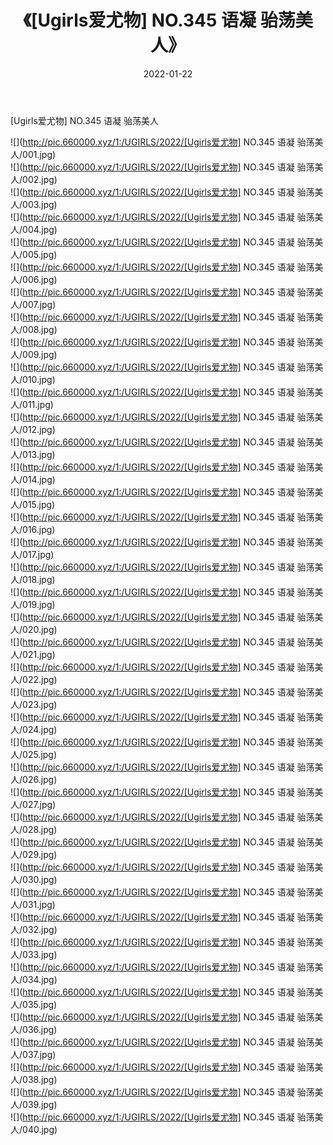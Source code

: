 ﻿---
layout: post
title:  《[Ugirls爱尤物] NO.345 语凝 骀荡美人》
date:   2022-01-22
img: http://pic.660000.xyz/1:/UGIRLS/2022/[Ugirls爱尤物] NO.345 语凝 骀荡美人/000.jpg
categories: [美女, 清纯, 唯美]
---

[Ugirls爱尤物] NO.345 语凝 骀荡美人

 ![](http://pic.660000.xyz/1:/UGIRLS/2022/[Ugirls爱尤物] NO.345 语凝 骀荡美人/001.jpg) <br>![](http://pic.660000.xyz/1:/UGIRLS/2022/[Ugirls爱尤物] NO.345 语凝 骀荡美人/002.jpg) <br>![](http://pic.660000.xyz/1:/UGIRLS/2022/[Ugirls爱尤物] NO.345 语凝 骀荡美人/003.jpg) <br>![](http://pic.660000.xyz/1:/UGIRLS/2022/[Ugirls爱尤物] NO.345 语凝 骀荡美人/004.jpg) <br>![](http://pic.660000.xyz/1:/UGIRLS/2022/[Ugirls爱尤物] NO.345 语凝 骀荡美人/005.jpg) <br>![](http://pic.660000.xyz/1:/UGIRLS/2022/[Ugirls爱尤物] NO.345 语凝 骀荡美人/006.jpg) <br>![](http://pic.660000.xyz/1:/UGIRLS/2022/[Ugirls爱尤物] NO.345 语凝 骀荡美人/007.jpg) <br>![](http://pic.660000.xyz/1:/UGIRLS/2022/[Ugirls爱尤物] NO.345 语凝 骀荡美人/008.jpg) <br>![](http://pic.660000.xyz/1:/UGIRLS/2022/[Ugirls爱尤物] NO.345 语凝 骀荡美人/009.jpg) <br>![](http://pic.660000.xyz/1:/UGIRLS/2022/[Ugirls爱尤物] NO.345 语凝 骀荡美人/010.jpg) <br>![](http://pic.660000.xyz/1:/UGIRLS/2022/[Ugirls爱尤物] NO.345 语凝 骀荡美人/011.jpg) <br>![](http://pic.660000.xyz/1:/UGIRLS/2022/[Ugirls爱尤物] NO.345 语凝 骀荡美人/012.jpg) <br>![](http://pic.660000.xyz/1:/UGIRLS/2022/[Ugirls爱尤物] NO.345 语凝 骀荡美人/013.jpg) <br>![](http://pic.660000.xyz/1:/UGIRLS/2022/[Ugirls爱尤物] NO.345 语凝 骀荡美人/014.jpg) <br>![](http://pic.660000.xyz/1:/UGIRLS/2022/[Ugirls爱尤物] NO.345 语凝 骀荡美人/015.jpg) <br>![](http://pic.660000.xyz/1:/UGIRLS/2022/[Ugirls爱尤物] NO.345 语凝 骀荡美人/016.jpg) <br>![](http://pic.660000.xyz/1:/UGIRLS/2022/[Ugirls爱尤物] NO.345 语凝 骀荡美人/017.jpg) <br>![](http://pic.660000.xyz/1:/UGIRLS/2022/[Ugirls爱尤物] NO.345 语凝 骀荡美人/018.jpg) <br>![](http://pic.660000.xyz/1:/UGIRLS/2022/[Ugirls爱尤物] NO.345 语凝 骀荡美人/019.jpg) <br>![](http://pic.660000.xyz/1:/UGIRLS/2022/[Ugirls爱尤物] NO.345 语凝 骀荡美人/020.jpg) <br>![](http://pic.660000.xyz/1:/UGIRLS/2022/[Ugirls爱尤物] NO.345 语凝 骀荡美人/021.jpg) <br>![](http://pic.660000.xyz/1:/UGIRLS/2022/[Ugirls爱尤物] NO.345 语凝 骀荡美人/022.jpg) <br>![](http://pic.660000.xyz/1:/UGIRLS/2022/[Ugirls爱尤物] NO.345 语凝 骀荡美人/023.jpg) <br>![](http://pic.660000.xyz/1:/UGIRLS/2022/[Ugirls爱尤物] NO.345 语凝 骀荡美人/024.jpg) <br>![](http://pic.660000.xyz/1:/UGIRLS/2022/[Ugirls爱尤物] NO.345 语凝 骀荡美人/025.jpg) <br>![](http://pic.660000.xyz/1:/UGIRLS/2022/[Ugirls爱尤物] NO.345 语凝 骀荡美人/026.jpg) <br>![](http://pic.660000.xyz/1:/UGIRLS/2022/[Ugirls爱尤物] NO.345 语凝 骀荡美人/027.jpg) <br>![](http://pic.660000.xyz/1:/UGIRLS/2022/[Ugirls爱尤物] NO.345 语凝 骀荡美人/028.jpg) <br>![](http://pic.660000.xyz/1:/UGIRLS/2022/[Ugirls爱尤物] NO.345 语凝 骀荡美人/029.jpg) <br>![](http://pic.660000.xyz/1:/UGIRLS/2022/[Ugirls爱尤物] NO.345 语凝 骀荡美人/030.jpg) <br>![](http://pic.660000.xyz/1:/UGIRLS/2022/[Ugirls爱尤物] NO.345 语凝 骀荡美人/031.jpg) <br>![](http://pic.660000.xyz/1:/UGIRLS/2022/[Ugirls爱尤物] NO.345 语凝 骀荡美人/032.jpg) <br>![](http://pic.660000.xyz/1:/UGIRLS/2022/[Ugirls爱尤物] NO.345 语凝 骀荡美人/033.jpg) <br>![](http://pic.660000.xyz/1:/UGIRLS/2022/[Ugirls爱尤物] NO.345 语凝 骀荡美人/034.jpg) <br>![](http://pic.660000.xyz/1:/UGIRLS/2022/[Ugirls爱尤物] NO.345 语凝 骀荡美人/035.jpg) <br>![](http://pic.660000.xyz/1:/UGIRLS/2022/[Ugirls爱尤物] NO.345 语凝 骀荡美人/036.jpg) <br>![](http://pic.660000.xyz/1:/UGIRLS/2022/[Ugirls爱尤物] NO.345 语凝 骀荡美人/037.jpg) <br>![](http://pic.660000.xyz/1:/UGIRLS/2022/[Ugirls爱尤物] NO.345 语凝 骀荡美人/038.jpg) <br>![](http://pic.660000.xyz/1:/UGIRLS/2022/[Ugirls爱尤物] NO.345 语凝 骀荡美人/039.jpg) <br>![](http://pic.660000.xyz/1:/UGIRLS/2022/[Ugirls爱尤物] NO.345 语凝 骀荡美人/040.jpg) <br>